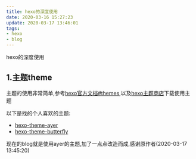 ```yaml
---
title: hexo的深度使用
date: 2020-03-16 15:27:23
update: 2020-03-17 13:46:01
tags: 
- hexo
- blog
---
```


hexo的深度使用
## 1.主题theme

主题的使用非常简单,参考[hexo官方文档#themes](https://hexo.io/zh-cn/docs/themes),以及[hexo主题商店](https://hexo.io/themes/)下载使用主题  

以下是找的个人喜欢的主题:
* [hexo-theme-ayer](https://shen-yu.gitee.io/2019/ayer/)
* [hexo-theme-butterfly](https://jerryc.me/posts/21cfbf15/)

现在的blog就是使用ayer的主题,加了一点点改造而成,感谢原作者(2020-03-17 13:45:20)